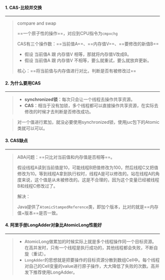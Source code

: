 #### 1. CAS-比较并交换

---

>compare and swap
>
>==一个原子性的操作==，对应到CPU指令为`cmpxchg`
>
>CAS有三个操作数：==当前值A==、==内存值V==、==要修改的新值B==
>
>- 假设 当前值A 跟 内存值V 相等，那就将内存值V改成B。
>- 假设 当前值A 跟 内存值V 不相等，要么就重试，要么就放弃更新。
>
>核心：==将当前值与内存值进行对比，判断是否有被修改过==



#### 2. 为什么要用CAS

---

>- **synchronized锁**：每次只会让一个线程去操作共享资源。
>- **CAS**：相当于没有加锁，多个线程都可以直接操作共享资源，在实际去修改的时候才去判断是否修改成功。

>对一个值进行累加，就没必要使用synchronized锁，使用juc包下的Atomic类就可以可以。



#### 3. CAS缺点

---

>ABA问题：==只比对当前值和内存值是否相等==。
>
>假设线程A读到当前值是10，可能线程B把值修改为100，然后线程C又把值修改为10。等到线程A拿到执行权时，线程A是可以修改的。站在线程A的角度来说，这个值是从未被修改的。这是不合理的，因为这个变量已经被线程B和线程C修改过了。
>
>解决：
>
>Java提供了`AtomicStampedReference`类，即加个版本，比对的就是==内存值+版本==是否一致。



#### 4. 阿里手册LongAdder对象比AtomicLong性能好

---

>- AtomicLong做累加的时候实际上就是多个线程操作同一个目标资源。在高并发时，只有一个线程是执行成功的，其他线程都会失败，不断自旋（重试）。
>- `LongAdder`的思想就是把要操作的目标资源分散到数组Cell中。每个线程对自己的Cell变量的value进行原子操作，大大降低了失败的次数。高并发下推荐使用LongAdder。

